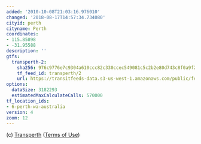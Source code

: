 ```yaml
---
added: '2010-10-08T21:03:16.976010'
changed: '2018-08-17T14:57:34.734080'
cityid: perth
cityname: Perth
coordinates:
- 115.85898
- -31.95588
description: ''
gtfs:
  transperth-2:
    sha256: 976c9776e7c9304a610ccc82c330ccec549081c5c2b2e80d743c8f0a9f2dd3d9
    tf_feed_id: transperth/2
    url: https://transitfeeds-data.s3-us-west-1.amazonaws.com/public/feeds/transperth/2/20180816/gtfs.zip
options:
  dataSize: 3182293
  estimatedMaxCalculateCalls: 570000
tf_location_ids:
- 6-perth-wa-australia
version: 4
zoom: 12
---
```


(c) [Transperth](http://www.transperth.wa.gov.au/) ([Terms of Use](http://www.transperth.wa.gov.au/TimetablesMaps/SpatialDataAccess/tabid/254/language/en-AU/Default.aspx))
